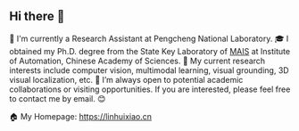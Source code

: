 ## Hi there 👋

:office: I'm currently a Research Assistant at Pengcheng National Laboratory.
:mortar_board: I obtained my Ph.D. degree from the State Key Laboratory of [MAIS](https://mais.ia.ac.cn/) at Institute of Automation, Chinese Academy of Sciences.
🔭 My current research interests include computer vision, multimodal learning, visual grounding, 3D visual localization, etc. 
👯 I’m always open to potential academic collaborations or visiting opportunities. If you are interested, please feel free to contact me by email. :blush:

:house: My Homepage: https://linhuixiao.cn


<!--
**linhuixiao/linhuixiao** is a ✨ _special_ ✨ repository because its `README.md` (this file) appears on your GitHub profile.

Here are some ideas to get you started:

- 🔭 I’m currently working on ...
- 🌱 I’m currently learning ...
- 👯 I’m looking to collaborate on ...
- 🤔 I’m looking for help with ...
- 💬 Ask me about ...
- 📫 How to reach me: ...
- 😄 Pronouns: ...
- ⚡ Fun fact: ...
-->
